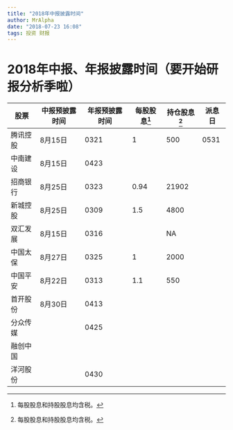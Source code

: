 ```yaml
---
title: "2018年中报披露时间"
author: MrAlpha
date: "2018-07-23 16:08"
tags: 投资 财报
---
```


# 2018年中报、年报披露时间（要开始研报分析季啦）

| 股票     | 中报预披露时间 | 年报预披露时间 | 每股股息[^1] | 持仓股息[^1] | 派息日 |
| -------- | -------------- | -------------- | ------------ | ------------ | ------ |
| 腾讯控股 | 8月15日        | 0321           | 1            | 500          | 0531   |
| 中南建设 | 8月15日        | 0423           |              |              |        |
| 招商银行 | 8月25日        | 0323           | 0.94         | 21902        |        |
| 新城控股 | 8月25日        | 0309           | 1.5          | 4800         |        |
| 双汇发展 | 8月15日        | 0316           |              | NA           |        |
| 中国太保 | 8月27日        | 0325           | 1            | 2000         |        |
| 中国平安 | 8月22日        | 0313           | 1.1          | 550          |        |
| 首开股份 | 8月30日        | 0413           |              |              |        |
| 分众传媒 |                | 0425           |              |              |        |
| 融创中国 |                |                |              |              |        |
| 洋河股份 |                | 0430           |              |              |        |

[^1]: 每股股息和持股股息均含税。

